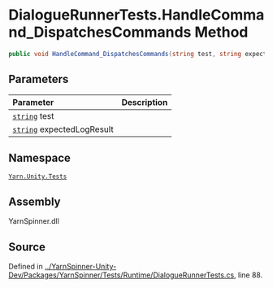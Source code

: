# DialogueRunnerTests.HandleCommand_DispatchesCommands Method


```csharp
public void HandleCommand_DispatchesCommands(string test, string expectedLogResult)
```

## Parameters
|Parameter|Description|
|:---|:---|
|[`string`](https://docs.microsoft.com/dotnet/api/System.String) test||
|[`string`](https://docs.microsoft.com/dotnet/api/System.String) expectedLogResult||


## Namespace
[`Yarn.Unity.Tests`](/api/csharp/yarn.unity.tests/README.md)

## Assembly
YarnSpinner.dll

## Source
Defined in [../YarnSpinner-Unity-Dev/Packages/YarnSpinner/Tests/Runtime/DialogueRunnerTests.cs](https://github.com/YarnSpinnerTool/YarnSpinner-Unity//blob/develop/Tests/Runtime/DialogueRunnerTests.cs#L88), line 88.
